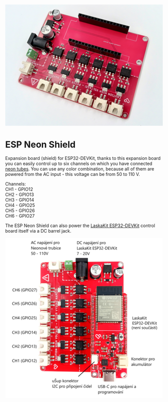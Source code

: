 ![ESP Neon Shield](https://github.com/LaskaKit/ESP_Neon_Shield/blob/main/img/ESP_Neon_Shield_2.jpg)

# ESP Neon Shield

Expansion board (shield) for ESP32-DEVKit, thanks to this expansion board you can easily control up to six channels on which you have connected [neon tubes](https://www.laskakit.cz/flexibilni-neonova-trubice-5m/). You can use any color combination, because all of them are powered from the AC input - this voltage can be from 50 to 110 V.

Channels: <br>
CH1 - GPIO12<br>
CH2 - GPIO13<br>
CH3 - GPIO14<br>
CH4 - GPIO25<br>
CH5 - GPIO26<br>
CH6 - GPIO27<br>

The ESP Neon Shield can also power the [LaskaKit ESP32-DEVKit](https://www.laskakit.cz/laskakit-esp32-devkit/) control board itself via a DC barrel jack.

![ESP Neon Shield](https://github.com/LaskaKit/ESP_Neon_Shield/blob/main/img/ESP_Neon_Shield_pinout.jpg)
